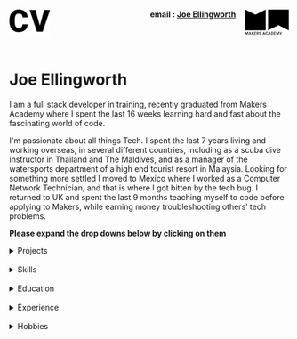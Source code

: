 <h1><a name="cv"><img align="left" src="./images/cv.png" height="45"></a><a href="https://makers.tech/"><img align="right" src="./images/makers.png" width="80"/></a></h1>
    
<h4 align="right">email&nbsp;:&nbsp;<a href="mailto:joeellingworth@gmail.com">Joe Ellingworth</a>&nbsp;&nbsp;&nbsp;&nbsp;&nbsp;</h4>
<br><br>

# Joe Ellingworth

<!-- A sentence about who and what you are. Then a sentence about what you've achieved. And then a sentence about what exictes you about tech. -->


I am a full stack developer in training, recently graduated from Makers Academy where I spent the last 16 weeks learning hard and fast about the fascinating world of code.

I'm passionate about all things Tech. I spent the last 7 years living and working overseas, in several different countries, including as a scuba dive instructor in Thailand and The Maldives, and as a manager of the watersports department of a high end tourist resort in Malaysia. Looking for something more settled I moved to Mexico where I worked as a Computer Network Technician, and that is where I got bitten by the tech bug. I returned to UK and spent the last 9 months teaching myself to code before applying to Makers, while earning money troubleshooting others’ tech problems.

**Please expand the drop downs below by clicking on them**

<details><summary>Projects</summary>
  <p>

  |Project Name               |Overview                           |Tech Stack   |Tech Stack                       | 
  |----------------|-------------------------------|-----------------------------|-----------------------------|
  |WePick 		 |A fun movie matching app to help you choose a movie between you and our friend. Our Final group project at Makers   |Ruby on Rails,, Sinatra, CSS, HTML, RSpec, Capybara and PSQL | [https://github.com/jasylwong/wepick](https://github.com/jasylwong/wepick)           
  |WePick2          |A redesign of our original WePick App. Focusing on expanding the concept with new features and new tech stack.          |React Native, Javascript, NodeJs, Jasmine, Jest, HTML, CSS           | | 
  |AceBook          |A simple social networking site users to make posts, upload images and interact with other uses.  |Ruby on Rails, Sinatra, CSS, HTML, RSpec, Capybara and PSQL| [https://github.com/Peter2-71828/aceBook-PingPong](https://github.com/Peter2-71828/aceBook-PingPong) |

  </p>
</details>
<br>


<details><summary>Skills</summary>

  <p>

  I am a fast learning logical thinker and resourceful team player. I am known as someone who rolls up my sleeves up and gets stuck in. I am quietly confident and well rounded. I fall back on the life skills I honed around the world in the variety of settings. Above all I am passionate about coding and problem solving,

  ### Fast learning team player

  Before I found my passion for coding I worked in several different countries, cultures and settings, always successful in the roles I took on. As evidence of my fast learning, I was promoted to a manager role after having been a scuba diving instructor for a relatively short time. I was hired as the Manager of the Dive and Activity Department at Batu Batu Resort in Malaysia where I successfully managed a team of 6 and a budget of £150,000

  I achieved these rapid promotions through being an adaptable team player, a natural teamleader, hard working, fast learning, always willing to take on extra responsibilities. Working in remote island resorts with limited external support to call on is testing, and it creates the conditions which forces one to fall back on your own problem solving and I became very resourceful.

  #### Hard working, well rounded and passionate about Tech

  I was introduced to the tech industry while living in Mexico in 2018. It was a learn-fast-high-pressured rollercoaster but I found that I excelled in it. I learnt a lot in a short time but the two most important things I learnt was I) I love trouble shooting and 2) I'm fascinated about tech.

  #### Recent months
  
  For the last 6 months I have been working as a general all purpose IT troubleshooter for a number of clients in and around clients.  Notably Ive been managing the social media connection for Emu bikes, and electric bike company based in London. 

  - I achieved A during my work at B (job, or otherwise)

  - I contributed to the growth of X while doing Y (job, or otherwise)

  - I built this, made this, broke this, fixed this, etc.

  - A link to some on-line evidence (blogs, videos, articles, etc.)
  
  </p>
  </details>
  <br>


  <details><summary>Education</summary>
  <p>
  ### Makers Academy (Dec 2019 to April 2020)

  A 16-week intensive development bootcamp. Starting with the basics of **Object Oriented Principles** we learnt **Ruby**,   Makers from day one encouraged us to use **Test Driven Development** so we became proficient using **RSpec**.  Every Afternoon at Makers we would pair program which played to my strength as a team player and taught me the valuable skill of explaining my code and thinking process to others. 

  We began by building simple web apps and began incorporating databases using **PSQL** at first and later **ORMs**. During the middle section of the course we started to learn **JavaScript** which while was challenging I enjoyed greatly.  As TTD was our way we leant **Jasmine** and even built our own testing framework. 

  The last 5 week of the course were spent working on group projects where we learnt the all important skills of good **Git** workflow, We also worked using the Agile cycle of development. 



    

  data to current: Trouble shoot tech problems for my clients on a self employed basis

    

  Unrelated to tech:

  ### PADI Master Scuba Diver Trainer
  In the process of becoming a top qualified scuba diving instructor I had to go though the intensive Instructor Development Course (IDC) - beyond the technical knowledge required to work as a scuba instructor, you have to have people skills and take responsibility for the lives of others, you have to be cool under fire and adaptable to new environments such as the underwater world where a dash to the safety of the surface can kill.

    

  </p>
  </details>
  <br>

  <details><summary>Experience</summary>
  <p>
  ## Experience

    

  **Company Name** (start_date to end_date)

  *Your job title*

  - Any experience relevent to software development

    

  **Company Name** (start_date to end_date)

  *Your job title*

  - Any experience relevent to software development

    


  </p>
</details>
<br>

<details><summary>Hobbies</summary>
  <p>
    ## Hobbies

    In 2018 I renovated my dilapidated 1969 Airstream land yacht trailer, a steep learning curve demonstrating resourcefulness, resilience and patience but not much aptitude. (Photos upon request)

    I recycle scrap into aquaponics gardens, the future of agriculture in dry climates

      

    (Any cool stuff that makes you a super part of a software development team)

      

    People seek me out to join their projects. I am blessed with a wide and wonderful circle of friends and family, and I love cats but most of all I love my dog Bentley
  </p>
</details>
<br>

